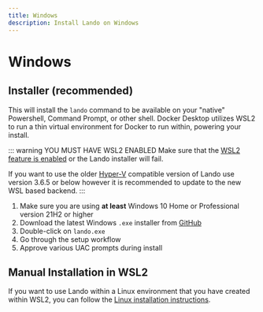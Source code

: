 ```yaml
---
title: Windows
description: Install Lando on Windows
---
```


# Windows

## Installer (recommended)

This will install the `lando` command to be available on your "native" Powershell, Command Prompt, or other shell. Docker Desktop utilizes WSL2 to run a thin virtual environment for Docker to run within, powering your install.

::: warning YOU MUST HAVE WSL2 ENABLED
Make sure that the [WSL2 feature is enabled](https://learn.microsoft.com/en-us/windows/wsl/install) or the Lando installer will fail.

If you want to use the older [Hyper-V](https://learn.microsoft.com/en-us/virtualization/hyper-v-on-windows/quick-start/enable-hyper-v) compatible version of Lando use version 3.6.5 or below however it is recommended to update to the new WSL based backend.
:::

1.  Make sure you are using **at least** Windows 10 Home or Professional version 21H2 or higher
2.  Download the latest Windows `.exe` installer from [GitHub](https://github.com/lando/lando/releases)
3.  Double-click on `lando.exe`
4.  Go through the setup workflow
5.  Approve various UAC prompts during install

## Manual Installation in WSL2

If you want to use Lando within a Linux environment that you have created within WSL2, you can follow the [Linux installation instructions](./linux.md).
